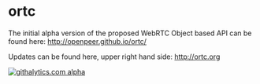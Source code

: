 ortc
====

The initial alpha version of the proposed WebRTC Object based API can be found here:
http://openpeer.github.io/ortc/

Updates can be found here, upper right hand side:
http://ortc.org

[![githalytics.com alpha](https://cruel-carlota.pagodabox.com/e2127de14abd2d3754fd2d8f5b2cbb6d "githalytics.com")](http://githalytics.com/openpeer/ortc)
